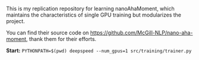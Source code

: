 This is my replication repository for learning nanoAhaMoment, which maintains the characteristics of single GPU training but modularizes the project.

You can find their source code on https://github.com/McGill-NLP/nano-aha-moment, thank them for their efforts.

 **Start:**
    ```
    PYTHONPATH=$(pwd) deepspeed --num_gpus=1 src/training/trainer.py
    ```